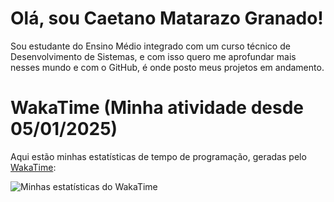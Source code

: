 # Olá, sou Caetano Matarazo Granado!

Sou estudante do Ensino Médio integrado com um curso técnico de Desenvolvimento de Sistemas, e com isso quero me aprofundar mais nesses mundo e com o GitHub, 
é onde posto meus projetos em andamento.


# WakaTime (Minha atividade desde 05/01/2025)

Aqui estão minhas estatísticas de tempo de programação, geradas pelo [WakaTime](https://wakatime.com):

![Minhas estatísticas do WakaTime](https://wakatime.com/share/@Caetas123/863f6e6b-2ba2-4f78-b5cc-3d251e80a51a.svg)

